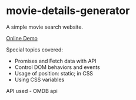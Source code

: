 # movie-details-generator

A simple movie search website.

<a href="https://avanisaxena9.github.io/movie-details-generator/" target="_blank" >Online Demo</a>

Special topics covered:

- Promises and Fetch data with API
- Control DOM behaviors and events
- Usage of position: static; in CSS
- Using CSS variables

API used - OMDB api 
